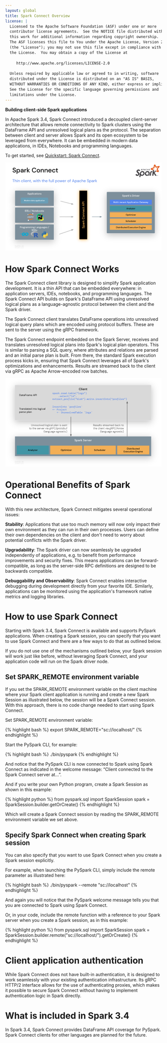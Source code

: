 ```yaml
---
layout: global
title: Spark Connect Overview
license: |
  Licensed to the Apache Software Foundation (ASF) under one or more
  contributor license agreements.  See the NOTICE file distributed with
  this work for additional information regarding copyright ownership.
  The ASF licenses this file to You under the Apache License, Version 2.0
  (the "License"); you may not use this file except in compliance with
  the License.  You may obtain a copy of the License at
 
     http://www.apache.org/licenses/LICENSE-2.0
 
  Unless required by applicable law or agreed to in writing, software
  distributed under the License is distributed on an "AS IS" BASIS,
  WITHOUT WARRANTIES OR CONDITIONS OF ANY KIND, either express or implied.
  See the License for the specific language governing permissions and
  limitations under the License.
---
```

**Building client-side Spark applications**

In Apache Spark 3.4, Spark Connect introduced a decoupled client-server architecture that allows remote connectivity to Spark clusters using the DataFrame API and unresolved logical plans as the protocol. The separation between client and server allows Spark and its open ecosystem to be leveraged from everywhere. It can be embedded in modern data applications, in IDEs, Notebooks and programming languages.

To get started, see [Quickstart: Spark Connect](api/python/getting_started/quickstart_connect.html).

<p style="text-align: center;">
  <img src="img/spark-connect-api.png" title="Spark Connect API" alt="Spark Connect API Diagram" />
</p>

# How Spark Connect Works

The Spark Connect client library is designed to simplify Spark application development. It is a thin API that can be embedded everywhere: in application servers, IDEs, notebooks, and programming languages. The Spark Connect API builds on Spark's DataFrame API using unresolved logical plans as a language-agnostic protocol between the client and the Spark driver.

The Spark Connect client translates DataFrame operations into unresolved logical query plans which are encoded using protocol buffers. These are sent to the server using the gRPC framework.

The Spark Connect endpoint embedded on the Spark Server, receives and translates unresolved logical plans into Spark's logical plan operators. This is similar to parsing a SQL query, where attributes and relations are parsed and an initial parse plan is built. From there, the standard Spark execution process kicks in, ensuring that Spark Connect leverages all of Spark's optimizations and enhancements. Results are streamed back to the client via gRPC as Apache Arrow-encoded row batches.

<p style="text-align: center;">
  <img src="img/spark-connect-communication.png" title="Spark Connect communication" alt="Spark Connect communication" />
</p>

# Operational Benefits of Spark Connect

With this new architecture, Spark Connect mitigates several operational issues:

**Stability**: Applications that use too much memory will now only impact their own environment as they can run in their own processes. Users can define their own dependencies on the client and don't need to worry about potential conflicts with the Spark driver.

**Upgradability**: The Spark driver can now seamlessly be upgraded independently of applications, e.g. to benefit from performance improvements and security fixes. This means applications can be forward-compatible, as long as the server-side RPC definitions are designed to be backwards compatible.

**Debuggability and Observability**: Spark Connect enables interactive debugging during development directly from your favorite IDE. Similarly, applications can be monitored using the application's framework native metrics and logging libraries.

# How to use Spark Connect

Starting with Spark 3.4, Spark Connect is available and supports PySpark applications. When creating a Spark session, you can specify that you want to use Spark Connect and there are a few ways to do that as outlined below.

If you do not use one of the mechanisms outlined below, your Spark session will work just like before, without leveraging Spark Connect, and your application code will run on the Spark driver node.

## Set SPARK_REMOTE environment variable

If you set the SPARK_REMOTE environment variable on the client machine where your Spark client application is running and create a new Spark Session as illustrated below, the session will be a Spark Connect session. With this approach, there is no code change needed to start using Spark Connect.

Set SPARK_REMOTE environment variable:

{% highlight bash %}
    export SPARK_REMOTE="sc://localhost/"
{% endhighlight %}

Start the PySpark CLI, for example:

{% highlight bash %}
    ./bin/pyspark
{% endhighlight %}

And notice that the PySpark CLI is now connected to Spark using Spark Connect as indicated in the welcome message: “Client connected to the Spark Connect server at...”.

And if you write your own Python program, create a Spark Session as shown in this example:

{% highlight python %}
    from pyspark.sql import SparkSession
    spark = SparkSession.builder.getOrCreate()
{% endhighlight %}

Which will create a Spark Connect session by reading the SPARK_REMOTE environment variable we set above.

## Specify Spark Connect when creating Spark session

You can also specify that you want to use Spark Connect when you create a Spark session explicitly.

For example, when launching the PySpark CLI, simply include the remote parameter as illustrated here:

{% highlight bash %}
    ./bin/pyspark --remote "sc://localhost"
{% endhighlight %}

And again you will notice that the PySpark welcome message tells you that you are connected to Spark using Spark Connect.

Or, in your code, include the remote function with a reference to your Spark server when you create a Spark session, as in this example:

{% highlight python %}
    from pyspark.sql import SparkSession
    spark = SparkSession.builder.remote("sc://localhost/").getOrCreate()
{% endhighlight %}

# Client application authentication

While Spark Connect does not have built-in authentication, it is designed to work seamlessly with your existing authentication infrastructure. Its gRPC HTTP/2 interface allows for the use of authenticating proxies, which makes it possible to secure Spark Connect without having to implement authentication logic in Spark directly.

# What is included in Spark 3.4

In Spark 3.4, Spark Connect provides DataFrame API coverage for PySpark.
Spark Connect clients for other languages are planned for the future.